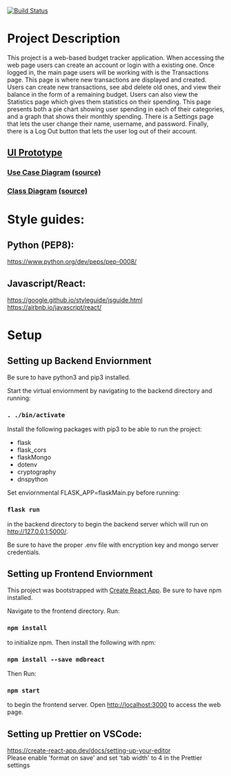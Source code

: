 [![Build Status](https://travis-ci.com/mbrewer05/csc307-team3project.svg?branch=master)](https://travis-ci.com/mbrewer05/csc307-team3project)

# Project Description

This project is a web-based budget tracker application. When accessing the web page users can create an account or login with a existing one. Once logged in, the main page users will be working with is the Transactions page. This page is where new transactions are displayed and created. Users can create new transactions, see abd delete old ones, and view their balance in the form of a remaining budget. Users can also view the Statistics page which gives them statistics on their spending. This page presents both a pie chart showing user spending in each of their categories, and a graph that shows their monthly spending. There is a Settings page that lets the user change their name, username, and password. Finally, there is a Log Out button that lets the user log out of their account.

## [UI Prototype](https://www.figma.com/file/IanX4UMOULQUXCnjJ5jdJN/CSC307-UI-prototype?node-id=0%3A1)

### [Use Case Diagram](https://github.com/mbrewer05/csc307-team3project/blob/master/images/307_Team3_UseCaseDiagram.png) [(source)](https://drive.google.com/file/d/1QuHNBLEVg9l8LJwk7Wt1yhMWETcB7eNF/view?usp=sharing)

### [Class Diagram](https://github.com/mbrewer05/csc307-team3project/blob/master/images/307_Team3_ClassDiagram.png) [(source)](https://drive.google.com/file/d/1lGRItUzJsuDAmmmoSrupw8gXLYrbK5rs/view?usp=sharing)

# Style guides:

## Python (PEP8):
https://www.python.org/dev/peps/pep-0008/

## Javascript/React:
https://google.github.io/styleguide/jsguide.html \
https://airbnb.io/javascript/react/

# Setup

## Setting up Backend Enviornment

Be sure to have python3 and pip3 installed.

Start the virtual enviornment by navigating to the backend directory and running:

### `. ./bin/activate`

Install the following packages with pip3 to be able to run the project:
* flask
* flask_cors
* flaskMongo
* dotenv
* cryptography
* dnspython

Set enviornmental FLASK_APP=flaskMain.py before running:
### `flask run`
in the backend directory to begin the backend server which will run on http://127.0.0.1:5000/.

Be sure to have the proper .env file with encryption key and mongo server credentials.

## Setting up Frontend Enviornment 

This project was bootstrapped with [Create React App](https://github.com/facebook/create-react-app). Be sure to have npm installed. 

Navigate to the frontend directory. Run:

### `npm install`

to initialize npm. Then install the following with npm:

### `npm install --save mdbreact`

Then Run:

### `npm start`

to begin the frontend server. Open [http://localhost:3000](http://localhost:3000) to access the web page. 

## Setting up Prettier on VSCode:
https://create-react-app.dev/docs/setting-up-your-editor \
Please enable 'format on save' and set 'tab width' to 4 in the Prettier settings

